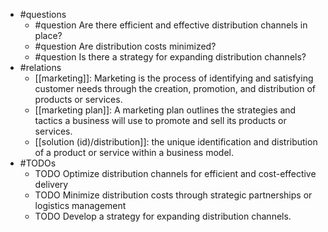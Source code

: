 - #questions
	- #question Are there efficient and effective distribution channels in place?
	- #question Are distribution costs minimized?
	- #question Is there a strategy for expanding distribution channels?
- #relations
	- [[marketing]]: Marketing is the process of identifying and satisfying customer needs through the creation, promotion, and distribution of products or services.
	- [[marketing plan]]: A marketing plan outlines the strategies and tactics a business will use to promote and sell its products or services.
	- [[solution (id)/distribution]]: the unique identification and distribution of a product or service within a business model.
- #TODOs
	- TODO Optimize distribution channels for efficient and cost-effective delivery
	- TODO  Minimize distribution costs through strategic partnerships or logistics management
	- TODO  Develop a strategy for expanding distribution channels.











